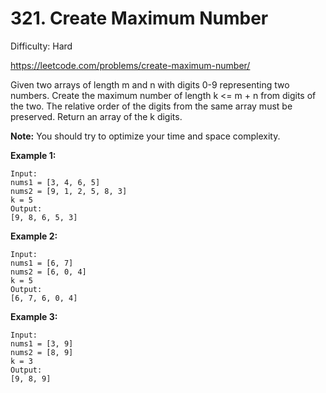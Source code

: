 # 321. Create Maximum Number

Difficulty: Hard

https://leetcode.com/problems/create-maximum-number/

Given two arrays of length m and n with digits 0-9 representing two numbers. Create the maximum number of length k <= m + n from digits of the two. The relative order of the digits from the same array must be preserved. Return an array of the k digits.

**Note:** You should try to optimize your time and space complexity.

**Example 1:**
```
Input:
nums1 = [3, 4, 6, 5]
nums2 = [9, 1, 2, 5, 8, 3]
k = 5
Output:
[9, 8, 6, 5, 3]
```

**Example 2:**
```
Input:
nums1 = [6, 7]
nums2 = [6, 0, 4]
k = 5
Output:
[6, 7, 6, 0, 4]
```

**Example 3:**
```
Input:
nums1 = [3, 9]
nums2 = [8, 9]
k = 3
Output:
[9, 8, 9]
```
